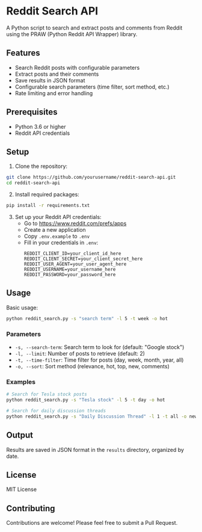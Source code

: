 # Reddit Search API

A Python script to search and extract posts and comments from Reddit using the PRAW (Python Reddit API Wrapper) library.

## Features

- Search Reddit posts with configurable parameters
- Extract posts and their comments
- Save results in JSON format
- Configurable search parameters (time filter, sort method, etc.)
- Rate limiting and error handling

## Prerequisites

- Python 3.6 or higher
- Reddit API credentials

## Setup

1. Clone the repository:
```bash
git clone https://github.com/yourusername/reddit-search-api.git
cd reddit-search-api
```

2. Install required packages:
```bash
pip install -r requirements.txt
```

3. Set up your Reddit API credentials:
   - Go to https://www.reddit.com/prefs/apps
   - Create a new application
   - Copy `.env.example` to `.env`
   - Fill in your credentials in `.env`:
     ```
     REDDIT_CLIENT_ID=your_client_id_here
     REDDIT_CLIENT_SECRET=your_client_secret_here
     REDDIT_USER_AGENT=your_user_agent_here
     REDDIT_USERNAME=your_username_here
     REDDIT_PASSWORD=your_password_here
     ```

## Usage

Basic usage:
```bash
python reddit_search.py -s "search term" -l 5 -t week -o hot
```

### Parameters

- `-s, --search-term`: Search term to look for (default: "Google stock")
- `-l, --limit`: Number of posts to retrieve (default: 2)
- `-t, --time-filter`: Time filter for posts (day, week, month, year, all)
- `-o, --sort`: Sort method (relevance, hot, top, new, comments)

### Examples

```bash
# Search for Tesla stock posts
python reddit_search.py -s "Tesla stock" -l 5 -t day -o hot

# Search for daily discussion threads
python reddit_search.py -s "Daily Discussion Thread" -l 1 -t all -o new
```

## Output

Results are saved in JSON format in the `results` directory, organized by date.


## License

MIT License

## Contributing

Contributions are welcome! Please feel free to submit a Pull Request. 
